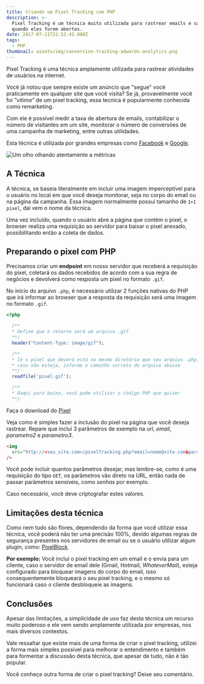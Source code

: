 ```yaml
---
title: Criando um Pixel Tracking com PHP
description: >-
  Pixel Tracking é um técnica muito utilizada para rastrear emails e saber
  quando eles forem abertos.
date: 2017-07-21T22:52:42.000Z
tags:
  - PHP
thumbnail: assets/img/conversion-tracking-adwords-analytics.png
---
```

Pixel Tracking é uma técnica amplamente utilizada para rastrear atividades de usuários na internet. 

Você já notou que sempre existe um anúncio que "segue" você praticamente em qualquer site que você visita? Se já, provavelmente você foi *"vítima"* de um pixel tracking, essa tecnica é popularmente conhecida como remarketing. 

Com ele é possível medir a taxa de abertura de emails, contabilizar o número de visitantes em um site, monitorar o número de conversões de uma campanha de marketing, entre outras utilidades.

Esta técnica é utilizada por grandes empresas como [Facebook](https://www.facebook.com/business/a/online-sales/conversion-tracking) e [Google](https://developers.google.com/analytics/resources/concepts/gaConceptsTrackingOverview?hl=pt-br).

![Um olho olhando atentamente a métricas](assets/img/conversion-tracking-adwords-analytics.png "Tracking")

## A Técnica

A técnica, se baseia literalmente em incluir uma imagem imperceptível para o usuário no local em que você deseja monitorar, seja no corpo do email ou na página da campanha. Essa imagem normalmente possui tamanho de `1×1 pixel`, daí vem o nome da técnica.

Uma vez incluído, quando o usuário abre a página que contém o pixel, o browser realiza uma requisição ao servidor para baixar o pixel anexado, possibilitando então a coleta de dados.

## Preparando o pixel com PHP

Precisamos criar um **endpoint** em nosso servidor que receberá a requisição do pixel, coletará os dados recebidos de acordo com a sua regra de negócios e devolverá como resposta um pixel no formato `.gif`.

No início do arquivo `.php`, é necessário utilizar 2 funções nativas do PHP que irá informar ao browser que a resposta da requisição será uma imagem no formato `.gif`.

```php
<?php

  /**
  * Define que o retorno será um arquivo .gif
  **/
  header("Content-Type: image/gif");

  /**
  * lê o pixel que deverá está no mesmo diretório que seu arquivo .php,
  * caso não esteja, informe o caminho correto do arquivo abaixo
  **/
  readfile('pixel.gif');

  /**
  * Daqui para baixo, você pode utilizar o código PHP que quiser
  **/
```

Faça o download do [Pixel](/assets/img/pixel.gif)

Veja como é simples fazer a inclusão do pixel na página que você deseja rastrear. Repare que incluí 3 parâmetros de exemplo na url, *email*, *parametro2* e *parametro3*.

```html
<img
  src="http://<seu_site.com>/pixelTracking.php?email=nome@site.com&parametro2=xxx&parametro3=xpto"
/>
```

Você pode incluir quantos parâmetros desejar, mas lembre-se, como é uma requisição do tipo `GET`, os parâmetros vão direto na URL, então nada de passar parâmetros sensíveis, como *senhas* por exemplo. 

Caso necessário, você deve criptografar estes valores.

## Limitações desta técnica

Como nem tudo são flores, dependendo da forma que você utilizar essa técnica, você poderá não ter uma precisão 100%, devido algumas regras de segurança presentes nos servidores de email ou se o usuário utilizar algum plugin, como: [PixelBlock](https://chrome.google.com/webstore/detail/pixelblock/jmpmfcjnflbcoidlgapblgpgbilinlem).

**Por exemplo:** Você inclui o pixel tracking em um email e o envia para um cliente, caso o servidor de email dele (Gmail, Hotmail, *WhateverMail*), esteja configurado para bloquear imagens do corpo do email, isso consequentemente bloqueará o seu pixel tracking, e o mesmo só funcionará caso o cliente desbloqueie as imagens.

## Conclusões

Apesar das limitações, a simplicidade de uso faz desta técnica um recurso muito poderoso e ele vem sendo amplamente utilizada por empresas, nos mais diversos contextos.

Vale ressaltar que existe mais de uma forma de criar o pixel tracking, utilizei a forma mais simples possível para melhorar o entendimento e também para formentar a discussão desta técnica, que apesar de tudo, não é tão popular.

Você conheçe outra forma de criar o pixel tracking? Deixe seu comentário.